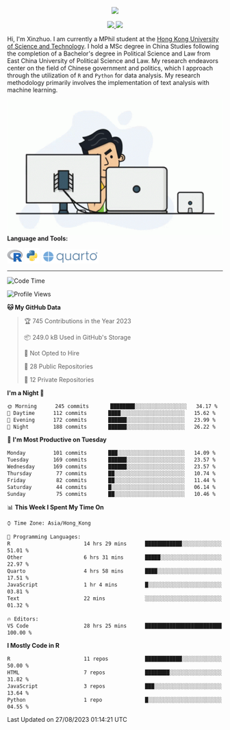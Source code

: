 <div align='center'>
<img src='https://readme-typing-svg.herokuapp.com?font=Lora&color=4d3900&center=true&lines=HKUST+Mphil+in+SOSC;Focus+on+China;Code+for+PoliSci'/>
</div>

<p align='center'>
 <a href='https://www.linkedin.com/in/xinzhuo-huang-5161011ba/' target='_blank'>
        <img src='https://img.shields.io/badge/linkedin%20-%230077B5.svg?&style=for-the-badge&logo=linkedin&logoColor=white'/>
    </a>
 <a href='https://twitter.com/HsinchoH' target='_blank'>
        <img src='https://img.shields.io/badge/Twitter-1DA1F2?style=for-the-badge&logo=twitter&logoColor=white'/>
    </a>
    </p>
    
Hi, I'm Xinzhuo. I am currently a MPhil student at the [Hong Kong University of Science and Technology](https://sosc.hkust.edu.hk/node/613). I hold a MSc degree in China Studies following the completion of a Bachelor's degree in Political Science and Law from East China University of Political Science and Law. My research endeavors center on the field of Chinese government and politics, which I approach through the utilization of `R` and `Python` for data analysis. My research methodology primarily involves the implementation of text analysis with machine learning.




<img align='right' src="https://github.com/xinzhuohkust/xinzhuohkust/blob/main/programmer.gif" width="590">



**Language and Tools:**  

<code><img height="36" src="https://raw.githubusercontent.com/github/explore/80688e429a7d4ef2fca1e82350fe8e3517d3494d/topics/r/r.png"></code>
<code><img height="36" src="https://raw.githubusercontent.com/github/explore/80688e429a7d4ef2fca1e82350fe8e3517d3494d/topics/python/python.png"></code>
<code><img height="32" src="https://github.com/quarto-dev/quarto-r/blob/main/man/figures/quarto.png"></code>

---
<!--START_SECTION:waka-->
![Code Time](http://img.shields.io/badge/Code%20Time-862%20hrs%2033%20mins-blue)

![Profile Views](http://img.shields.io/badge/Profile%20Views-0-blue)

**🐱 My GitHub Data** 

> 🏆 745 Contributions in the Year 2023
 > 
> 📦 249.0 kB Used in GitHub's Storage 
 > 
> 🚫 Not Opted to Hire
 > 
> 📜 28 Public Repositories 
 > 
> 🔑 12 Private Repositories  
 > 
**I'm a Night 🦉** 

```text
🌞 Morning      245 commits       ████████░░░░░░░░░░░░░░░░░   34.17 % 
🌆 Daytime      112 commits       ████░░░░░░░░░░░░░░░░░░░░░   15.62 % 
🌃 Evening      172 commits       ██████░░░░░░░░░░░░░░░░░░░   23.99 % 
🌙 Night        188 commits       ██████░░░░░░░░░░░░░░░░░░░   26.22 % 

```
📅 **I'm Most Productive on Tuesday** 

```text
Monday         101 commits       ███░░░░░░░░░░░░░░░░░░░░░░   14.09 % 
Tuesday        169 commits       ██████░░░░░░░░░░░░░░░░░░░   23.57 % 
Wednesday      169 commits       ██████░░░░░░░░░░░░░░░░░░░   23.57 % 
Thursday        77 commits       ██░░░░░░░░░░░░░░░░░░░░░░░   10.74 % 
Friday          82 commits       ██░░░░░░░░░░░░░░░░░░░░░░░   11.44 % 
Saturday        44 commits       █░░░░░░░░░░░░░░░░░░░░░░░░   06.14 % 
Sunday          75 commits       ██░░░░░░░░░░░░░░░░░░░░░░░   10.46 % 

```


📊 **This Week I Spent My Time On** 

```text
⌚︎ Time Zone: Asia/Hong_Kong

💬 Programming Languages: 
R                        14 hrs 29 mins      ████████████░░░░░░░░░░░░░   51.01 % 
Other                    6 hrs 31 mins       █████░░░░░░░░░░░░░░░░░░░░   22.97 % 
Quarto                   4 hrs 58 mins       ████░░░░░░░░░░░░░░░░░░░░░   17.51 % 
JavaScript               1 hr 4 mins         █░░░░░░░░░░░░░░░░░░░░░░░░   03.81 % 
Text                     22 mins             ░░░░░░░░░░░░░░░░░░░░░░░░░   01.32 % 

🔥 Editors: 
VS Code                  28 hrs 25 mins      █████████████████████████   100.00 % 

```

**I Mostly Code in R** 

```text
R                        11 repos            ████████████░░░░░░░░░░░░░   50.00 % 
HTML                     7 repos             ████████░░░░░░░░░░░░░░░░░   31.82 % 
JavaScript               3 repos             ███░░░░░░░░░░░░░░░░░░░░░░   13.64 % 
Python                   1 repo              █░░░░░░░░░░░░░░░░░░░░░░░░   04.55 % 

```



 Last Updated on 27/08/2023 01:14:21 UTC
<!--END_SECTION:waka-->
    
    
    
    
    
    
    
    
